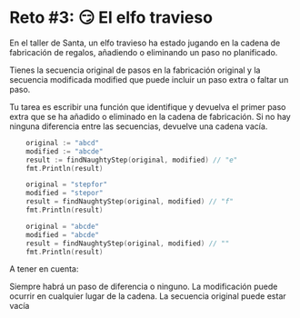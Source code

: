 # Reto #3: 😏 El elfo travieso

En el taller de Santa, un elfo travieso ha estado jugando en la cadena de fabricación de regalos, añadiendo o eliminando un paso no planificado.

Tienes la secuencia original de pasos en la fabricación original y la secuencia modificada modified que puede incluir un paso extra o faltar un paso.

Tu tarea es escribir una función que identifique y devuelva el primer paso extra que se ha añadido o eliminado en la cadena de fabricación. Si no hay ninguna diferencia entre las secuencias, devuelve una cadena vacía.

```go
	original := "abcd"
	modified := "abcde"
	result := findNaughtyStep(original, modified) // "e"
	fmt.Println(result)

	original = "stepfor"
	modified = "stepor"
	result = findNaughtyStep(original, modified) // "f"
	fmt.Println(result)

	original = "abcde"
	modified = "abcde"
	result = findNaughtyStep(original, modified) // ""
	fmt.Println(result)
```
A tener en cuenta:

Siempre habrá un paso de diferencia o ninguno.
La modificación puede ocurrir en cualquier lugar de la cadena.
La secuencia original puede estar vacía